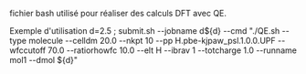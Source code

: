 fichier bash utilisé pour réaliser des calculs DFT avec QE.

Exemple d'utilisation
d=2.5 ;  submit.sh --jobname d${d} --cmd "./QE.sh --type molecule --celldm 20.0 --nkpt 10 --pp H.pbe-kjpaw_psl.1.0.0.UPF --wfccutoff 70.0 --ratiorhowfc 10.0 --elt H --ibrav 1  --totcharge 1.0 --runname mol1 --dmol ${d}"
